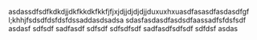 asdassdfsdfkdkdjjdkfkkdkfkkfjfjxjdjjdjdjdjjduxuxhxuasdfasasdfasdasdfgf l;khhjfsdsdfdsfdsfdssaddasdsadsa
sdasfasdasdfasdsdfaassadfsfdsfsdf
asdasf
sdfsdf
sadfasdf
sdfsdf
sdfsdfsdf
sadfasdfsdfsdf
sdfdsf
asdas
